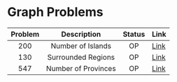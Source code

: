 # Graph Problems

| Problem | Description | Status | Link |
|:-------:|:-----------:|:------:|:-----|
| 200 | Number of Islands | OP | [Link](https://leetcode.com/problems/number-of-islands/) |
| 130 | Surrounded Regions | OP | [Link](https://leetcode.com/problems/surrounded-regions/description/) |
| 547 | Number of Provinces | OP | [Link](https://leetcode.com/problems/number-of-provinces/)
